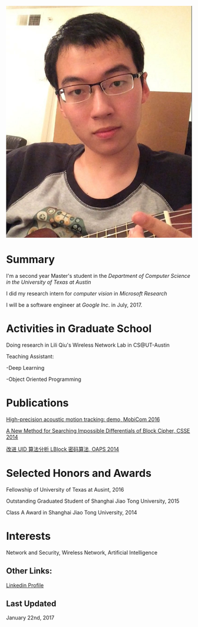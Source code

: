 ![Image](images/ukulele1.JPG)

# Summary

I'm a second year Master's student in the _Department of Computer Science in the University of Texas at Austin_

I did my research intern for _computer vision_ in _Microsoft Research_ 

I will be a software engineer at _Google Inc_. in July, 2017.

# Activities in Graduate School

Doing research in Lili Qiu's Wireless Network Lab in CS@UT-Austin

Teaching Assistant:

  -Deep Learning
  
  -Object Oriented Programming

# Publications

[High-precision acoustic motion tracking: demo, MobiCom 2016](http://dl.acm.org/citation.cfm?id=2985617)

[A New Method for Searching Impossible Differentials of Block Cipher, CSSE 2014](https://books.google.com.hk/books?id=bJbqBQAAQBAJ&pg=PA284&dq=isbn+978-1-60595-199-7+huihuang&hl=zh-CN&sa=X&ei=sMH9VIT_PIG5ogTs4IHgBw&ved=0CCYQ6AEwAA#v=onepage&q=isbn%20978-1-60595-199-7%20huihuang&f=false)

[改进 UID 算法分析 LBlock 密码算法, OAPS 2014](http://union.lib.tsinghua.edu.cn/handle/123456789/4705)

# Selected Honors and Awards

Fellowship of University of Texas at Ausint, 2016

Outstanding Graduated Student of Shanghai Jiao Tong University, 2015

Class A Award in Shanghai Jiao Tong University, 2014

# Interests

Network and Security, Wireless Network, Artificial Intelligence

## Other Links:

[Linkedin Profile](https://cn.linkedin.com/in/huihuang-zheng-90b25a77)

## Last Updated

January 22nd, 2017
